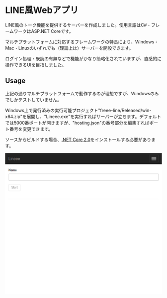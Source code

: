 LINE風Webアプリ
====

LINE風のトーク機能を提供するサーバーを作成しました。使用言語はC#・フレームワークはASP.NET Coreです。

マルチプラットフォームに対応するフレームワークの特長により、Windows・Mac・Linuxのいずれでも（理論上は）サーバーを開設できます。

ログイン処理・既読の有無などで機能がかなり簡略化されていますが、直感的に操作できるUIを目指しました。

## Usage

上記の通りマルチプラットフォームで動作するのが理想ですが、Windowsのみでしかテストしていません。

Windows上で発行済みの実行可能プロジェクト"freee-line/Released/win-x64.zip"を展開し、"Lineee.exe"を実行すればサーバーが立ちます。デフォルトでは5000番ポートが開きますが、"hosting.json"の番号部分を編集すればポート番号を変更できます。

ソースからビルドする場合、[.NET Core 2.0](https://www.microsoft.com/net/download/all)をインストールする必要があります。

![ログイン画面](img/Login.png)